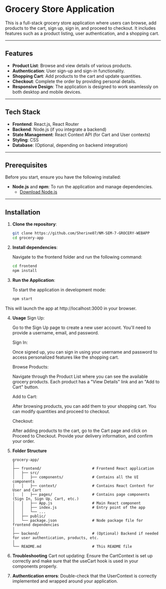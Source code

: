 # Grocery Store Application

This is a full-stack grocery store application where users can browse, add products to the cart, sign up, sign in, and proceed to checkout. It includes features such as a product listing, user authentication, and a shopping cart.

---

## Features

- **Product List**: Browse and view details of various products.
- **Authentication**: User sign-up and sign-in functionality.
- **Shopping Cart**: Add products to the cart and update quantities.
- **Checkout**: Complete the order by providing personal details.
- **Responsive Design**: The application is designed to work seamlessly on both desktop and mobile devices.

---

## Tech Stack

- **Frontend**: React.js, React Router
- **Backend**: Node.js (if you integrate a backend)
- **State Management**: React Context API (for Cart and User contexts)
- **Styling**: CSS
- **Database**: (Optional, depending on backend integration)

---

## Prerequisites

Before you start, ensure you have the following installed:

- **Node.js** and **npm**: To run the application and manage dependencies.
  - [Download Node.js](https://nodejs.org/)
  
---

## Installation

1. **Clone the repository**:

   ```bash
   git clone https://github.com/Sherine07/NM-SEM-7-GROCERY-WEBAPP
   cd grocery-app

2. **Install dependencies**:

    Navigate to the frontend folder and run the following command:

    ```bash
    cd frontend
    npm install

3. **Run the Application**:

    To start the application in development mode:

    ```bash
    npm start

This will launch the app at http://localhost:3000 in your browser.

4. **Usage**
    Sign Up:

    Go to the Sign Up page to create a new user account. You'll need to provide a username, email, and password.

    Sign In:

    Once signed up, you can sign in using your username and password to access personalized features like the shopping cart.

    Browse Products:

    Navigate through the Product List where you can see the available grocery products. Each product has a "View Details" link and an "Add to Cart" button.

    Add to Cart:

    After browsing products, you can add them to your shopping cart. You can modify quantities and proceed to checkout.

    Checkout:

    After adding products to the cart, go to the Cart page and click on Proceed to Checkout. Provide your delivery information, and confirm your order.

5. **Folder Structure**

    ```plaintext
    grocery-app/
    │
    ├── frontend/                       # Frontend React application
    │   ├── src/
    │   │   ├── components/             # Contains all the UI components
    │   │   ├── context/                # Contains React Context for User and Cart
    │   │   ├── pages/                  # Contains page components (Sign In, Sign Up, Cart, etc.)
    │   │   ├── App.js                  # Main React component
    │   │   ├── index.js                # Entry point of the app
    │   │   └── ...
    │   ├── public/
    │   └── package.json                # Node package file for frontend dependencies
    │
    ├── backend/                        # (Optional) Backend if needed for user authentication, products, etc.
    │
    └── README.md                       # This README file

6. **Troubleshooting**
    Cart not updating: Ensure the CartContext is set up correctly and make sure that the useCart hook is used in your components properly.

7. **Authentication errors**: 
    Double-check that the UserContext is correctly implemented and wrapped around your application.



